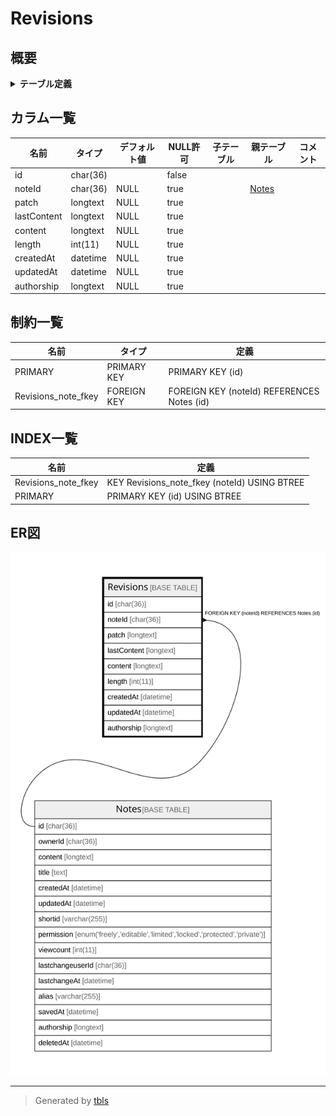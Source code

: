 # Revisions

## 概要

<details>
<summary><strong>テーブル定義</strong></summary>

```sql
CREATE TABLE `Revisions` (
  `id` char(36) CHARACTER SET utf8mb4 COLLATE utf8mb4_bin NOT NULL,
  `noteId` char(36) CHARACTER SET utf8mb4 COLLATE utf8mb4_bin DEFAULT NULL,
  `patch` longtext DEFAULT NULL,
  `lastContent` longtext DEFAULT NULL,
  `content` longtext DEFAULT NULL,
  `length` int(11) DEFAULT NULL,
  `createdAt` datetime DEFAULT NULL,
  `updatedAt` datetime DEFAULT NULL,
  `authorship` longtext DEFAULT NULL,
  PRIMARY KEY (`id`),
  KEY `Revisions_note_fkey` (`noteId`),
  CONSTRAINT `Revisions_note_fkey` FOREIGN KEY (`noteId`) REFERENCES `Notes` (`id`) ON DELETE CASCADE
) ENGINE=InnoDB DEFAULT CHARSET=utf8mb4
```

</details>

## カラム一覧

| 名前          | タイプ      | デフォルト値       | NULL許可   | 子テーブル      | 親テーブル             | コメント     |
| ----------- | -------- | ------------ | -------- | ---------- | ----------------- | -------- |
| id          | char(36) |              | false    |            |                   |          |
| noteId      | char(36) | NULL         | true     |            | [Notes](Notes.md) |          |
| patch       | longtext | NULL         | true     |            |                   |          |
| lastContent | longtext | NULL         | true     |            |                   |          |
| content     | longtext | NULL         | true     |            |                   |          |
| length      | int(11)  | NULL         | true     |            |                   |          |
| createdAt   | datetime | NULL         | true     |            |                   |          |
| updatedAt   | datetime | NULL         | true     |            |                   |          |
| authorship  | longtext | NULL         | true     |            |                   |          |

## 制約一覧

| 名前                  | タイプ         | 定義                                         |
| ------------------- | ----------- | ------------------------------------------ |
| PRIMARY             | PRIMARY KEY | PRIMARY KEY (id)                           |
| Revisions_note_fkey | FOREIGN KEY | FOREIGN KEY (noteId) REFERENCES Notes (id) |

## INDEX一覧

| 名前                  | 定義                                           |
| ------------------- | -------------------------------------------- |
| Revisions_note_fkey | KEY Revisions_note_fkey (noteId) USING BTREE |
| PRIMARY             | PRIMARY KEY (id) USING BTREE                 |

## ER図

![er](Revisions.svg)

---

> Generated by [tbls](https://github.com/k1LoW/tbls)
